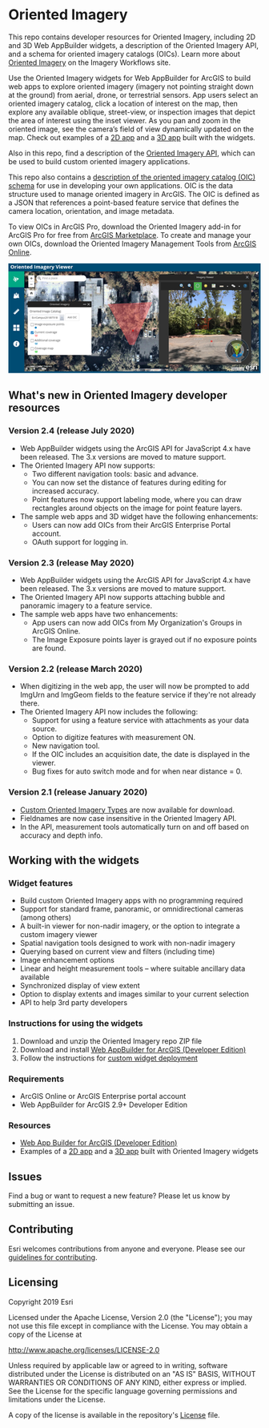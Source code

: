 # Oriented Imagery

This repo contains developer resources for Oriented Imagery, including 2D and 3D Web AppBuilder widgets, a description of the Oriented Imagery API, and a schema for oriented imagery catalogs (OICs). Learn more about [Oriented Imagery](https://doc.arcgis.com/en/imagery/workflows/resources/managing-and-visualizing-oriented-imagery.htm) on the Imagery Workflows site.

Use the Oriented Imagery widgets for Web AppBuilder for ArcGIS to build web apps to explore oriented imagery (imagery not pointing straight down at the ground) from aerial, drone, or terrestrial sensors. App users select an oriented imagery catalog, click a location of interest on the map, then explore any available oblique, street-view, or inspection images that depict the area of interest using the inset viewer. As you pan and zoom in the oriented image, see the camera’s field of view dynamically updated on the map. Check out examples of a [2D app](https://oi1.img.arcgis.com/app/index.html) and a [3D app](https://oi1.img.arcgis.com/app3D/index.html) built with the widgets.

Also in this repo, find a description of the [Oriented Imagery API](OrientedImagery_API.pdf), which can be used to build custom oriented imagery applications. 

This repo also contains a [description of the oriented imagery catalog (OIC) schema](OrientedImageryCatalog_Schema.pdf) for use in developing your own applications. OIC is the data structure used to manage oriented imagery in ArcGIS. The OIC is defined as a JSON that references a point-based feature service that defines the camera location, orientation, and image metadata. 

To view OICs in ArcGIS Pro, download the Oriented Imagery add-in for ArcGIS Pro for free from [ArcGIS Marketplace](https://marketplace.arcgis.com/listing.html?id=19b5028e59c141239d0a262117639f81). To create and manage your own OICs, download the Oriented Imagery Management Tools from [ArcGIS Online](https://www.arcgis.com/home/item.html?id=36ee0bbedca64a5a8b68d7c69ab51728).

![App](OrientedImageryExampleApp.png)


## What's new in Oriented Imagery developer resources

### Version 2.4 (release July 2020)

* Web AppBuilder widgets using the ArcGIS API for JavaScript 4.x have been released. The 3.x versions are moved to mature support.
* The Oriented Imagery API now supports: 
    - Two different navigation tools: basic and advance.
	- You can now set the distance of features during editing for increased accuracy.
	- Point features now support labeling mode, where you can draw rectangles around objects on the image for point feature layers. 
* The sample web apps and 3D widget have the following enhancements:
	- Users can now add OICs from their ArcGIS Enterprise Portal account.
	- OAuth support for logging in.

### Version 2.3 (release May 2020)

* Web AppBuilder widgets using the ArcGIS API for JavaScript 4.x have been released. The 3.x versions are moved to mature support.
* The Oriented Imagery API now supports attaching bubble and panoramic imagery to a feature service.
* The sample web apps have two enhancements:
	- App users can now add OICs from My Organization's Groups in ArcGIS Online. 
	- The Image Exposure points layer is grayed out if no exposure points are found.

### Version 2.2 (release March 2020)

* When digitizing in the web app, the user will now be prompted to add ImgUrn and ImgGeom fields to the feature service if they're not already there.
* The Oriented Imagery API now includes the following:
	- Support for using a feature service with attachments as your data source.
	- Option to digitize features with measurement ON.
	- New navigation tool.
	- If the OIC includes an acquisition date, the date is displayed in the viewer.
	- Bug fixes for auto switch mode and for when near distance = 0.

### Version 2.1 (release January 2020)

* [Custom Oriented Imagery Types](https://github.com/Esri/oriented-imagery/tree/master/CustomTypes) are now available for download.
* Fieldnames are now case insensitive in the Oriented Imagery API.
* In the API, measurement tools automatically turn on and off based on accuracy and depth info.

## Working with the widgets

### Widget features

* Build custom Oriented Imagery apps with no programming required
* Support for standard frame, panoramic, or omnidirectional cameras (among others) 
* A built-in viewer for non-nadir imagery, or the option to integrate a custom imagery viewer
* Spatial navigation tools designed to work with non-nadir imagery
* Querying based on current view and filters (including time)
* Image enhancement options
* Linear and height measurement tools – where suitable ancillary data available
* Synchronized display of view extent
* Option to display extents and images similar to your current selection
* API to help 3rd party developers


### Instructions for using the widgets

1. Download and unzip the Oriented Imagery repo ZIP file
2. Download and install [Web AppBuilder for ArcGIS (Developer Edition)](https://developers.arcgis.com/web-appbuilder/guide/getstarted.htm)
3. Follow the instructions for [custom widget deployment](https://developers.arcgis.com/web-appbuilder/guide/deploy-custom-widget-and-theme.htm) 

### Requirements

* ArcGIS Online or ArcGIS Enterprise portal account
* Web AppBuilder for ArcGIS 2.9+ Developer Edition

### Resources

* [Web App Builder for ArcGIS (Developer Edition)](https://developers.arcgis.com/web-appbuilder/)
* Examples of a [2D app](https://oi1.img.arcgis.com/app/index.html) and a [3D app](https://oi1.img.arcgis.com/app3D/index.html) built with Oriented Imagery widgets

## Issues

Find a bug or want to request a new feature?  Please let us know by submitting an issue.

## Contributing

Esri welcomes contributions from anyone and everyone. Please see our [guidelines for contributing](https://github.com/esri/contributing).

## Licensing
Copyright 2019 Esri

Licensed under the Apache License, Version 2.0 (the "License");
you may not use this file except in compliance with the License.
You may obtain a copy of the License at

   http://www.apache.org/licenses/LICENSE-2.0

Unless required by applicable law or agreed to in writing, software
distributed under the License is distributed on an "AS IS" BASIS,
WITHOUT WARRANTIES OR CONDITIONS OF ANY KIND, either express or implied.
See the License for the specific language governing permissions and
limitations under the License.

A copy of the license is available in the repository's [License](LICENSE?raw=true) file.



